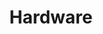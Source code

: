---
title: Hardware
position: 2.2
type: 
description: Write a MATCH statement to query the Hardware Nodes.
content_markdown: |-

  MATCH (a:HW_MODEL) RETURN a.model

  {: .success}
  
  <br> 
  ![API Image](/images/apiEcon.PNG){:class="img-responsive"} <br>
  <br> 
  ![API Image](/images/apiEcon.PNG){:class="img-responsive"} <br>
  
  ###### Returns a specific hardware item from the Technopedia database.<br> 
  ![API Image](/images/tid.png){:class="img-responsive"} <br>

left_code_blocks:
  - code_block: |-
      curl -G -H "Authorization: Bearer b93477a9-057b-4878-a16b93477a9-057b-4878-a16f-d7f7d1f27a7af-d7f7d1f27a7a" "https://v6.technopedia.com/tql" --data-urlencode' "q=MATCH (h:MANUFACTURER) RETURN h.manufacturer"
    title: cURL Examples
    language: bash
right_code_blocks:
  - code_block: |2
      Technopedia_id
      Edition
      Edition_Desupported_Flag
      Edition_Order
      URL
      Created_At
      Modified_At
    title: Software Product Attributes
    language: bash
  - code_block: |2-
      [:VENDOR_OF]->(Manufacturer)
    title: Relationships
    language: bash
---